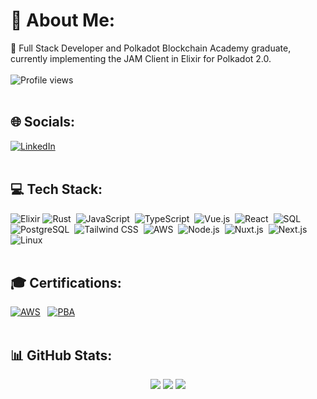 # 💫 About Me:
🔭 Full Stack Developer and Polkadot Blockchain Academy graduate, currently implementing the JAM Client in Elixir for Polkadot 2.0.<br>
<br/>
![Profile views](https://komarev.com/ghpvc/?username=daiagi&style=flat-square&color=blue)
<br>
<br/>

## 🌐 Socials:
[![LinkedIn](https://img.shields.io/badge/LinkedIn-%230077B5.svg?logo=linkedin&logoColor=white)](https://linkedin.com/in/baruch-fischman)
<br/>
<br/>

## 💻 Tech Stack:
![Elixir](https://img.shields.io/badge/elixir-%234B275F.svg?style=for-the-badge&logo=elixir&logoColor=white)
![Rust](https://img.shields.io/badge/rust-%2307405e.svg?style=for-the-badge&logo=rust&logoColor=white)&nbsp;
![JavaScript](https://img.shields.io/badge/javascript-%23323330.svg?style=for-the-badge&logo=javascript&logoColor=%23F7DF1E)&nbsp;
![TypeScript](https://img.shields.io/badge/typescript-%23007ACC.svg?style=for-the-badge&logo=typescript&logoColor=white)&nbsp;
![Vue.js](https://img.shields.io/badge/Vue.js-%2335495e.svg?style=for-the-badge&logo=vue.js&logoColor=%234FC08D)&nbsp;
![React](https://img.shields.io/badge/react-%2320232a.svg?style=for-the-badge&logo=react&logoColor=%2361DAFB)&nbsp;
![SQL](https://img.shields.io/badge/SQL-%2300f.svg?style=for-the-badge&logo=sql&logoColor=white)&nbsp;
![PostgreSQL](https://img.shields.io/badge/postgres-%23316192.svg?style=for-the-badge&logo=postgresql&logoColor=white)&nbsp;
![Tailwind CSS](https://img.shields.io/badge/tailwind-%23081C59.svg?style=for-the-badge&logo=tailwind-css&logoColor=white)&nbsp;
![AWS](https://img.shields.io/badge/AWS-%23FF9900.svg?style=for-the-badge&logo=amazon-aws&logoColor=white)&nbsp;
![Node.js](https://img.shields.io/badge/node.js-%23339933.svg?style=for-the-badge&logo=node.js&logoColor=white)&nbsp;
![Nuxt.js](https://img.shields.io/badge/Nuxt.js-%2300DC82.svg?style=for-the-badge&logo=nuxt.js&logoColor=white)&nbsp;
![Next.js](https://img.shields.io/badge/next.js-%23000000.svg?style=for-the-badge&logo=next.js&logoColor=white)&nbsp;
![Linux](https://img.shields.io/badge/Linux-FCC624?style=for-the-badge&logo=linux&logoColor=black)
<br/>
<br/>
## 🎓 Certifications:
[![AWS](https://github.com/daiagi/daiagi/assets/22791238/3ffd6331-453b-494c-bb4d-63b31aa1cfd6)](https://www.credly.com/earner/earned/badge/ae7a85e2-4738-4960-a508-532c9d32691c)&nbsp;&nbsp;
[![PBA](https://github.com/daiagi/daiagi/assets/22791238/31441ed5-6da3-4a47-92cc-18eeeb14805b)](https://kodadot.xyz/ahp/gallery/103-24)
<br/>
<br/>


## 📊 GitHub Stats:
<p align="center">
  <img src="https://github-readme-stats.vercel.app/api?username=daiagi&theme=buefy&show_icons=true&hide_border=false&count_private=true" />
  <img src="https://github-readme-streak-stats.herokuapp.com/?user=daiagi&theme=buefy&hide_border=false" />
  <img src="https://github-readme-stats.vercel.app/api/top-langs/?username=daiagi&theme=buefy&show_icons=true&hide_border=false&layout=compact" />
</p>




